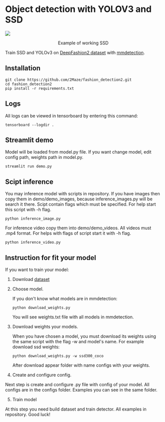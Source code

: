 # Object detection with YOLOV3 and SSD
![](doc/ssd_inference.gif)
<p align="center">Example of working SSD</p>

Train SSD and YOLOv3 on [DeepFashion2 dataset](https://github.com/switchablenorms/DeepFashion2) with [mmdetection](https://github.com/open-mmlab/mmdetection).

## Installation

```Shell
git clone https://github.com/2Maze/fashion_detection2.git
cd fashion_detection2
pip install -r requirements.txt
```

## Logs
All logs can be viewed in tensorboard by entering this command:
```
tensorboard --logdir .
```

## Streamlit demo
Model will be loaded from model.py file. If you want change model, edit config path, weights path in model.py.
```Shell
streamlit run demo.py
```
## Scipt inference
You may inference model with scripts in repository. If you have images then copy them in demo/demo_images, because  inference_images.py will be search it there. Scipt contain flags which must be specified. For help start this script with -h flag.
```Shell
python inference_image.py
```
For inference video copy them into demo/demo_videos. All videos must .mp4 format. For helps with flags of script start it with -h flag.
```Shell
python inference_video.py
```

## Instruction for fit your model
If you want to train your model:
1. Download [dataset](https://github.com/switchablenorms/DeepFashion2)
2. Choose model.
    
    If you don't know what models are in mmdetection:
    ```Shell
    python download_weights.py
    ```
    You will see weights.txt file with all models in mmdetection.
3. Download weights your models.

    When you have chosen a model, you must download its weights using the same script with the flag -w and model's name. For example download ssd weights:

    ```Shell
    python download_weights.py -w ssd300_coco
    ```
    After download appear folder with name configs with your weights.
4. Create and configure config.

Next step is create and configure .py file with config of your model. All configs are in the configs folder. Examples you can see in the same folder.

5. Train model

At this step you need build dataset and train detector. All examples in repository. Good luck!